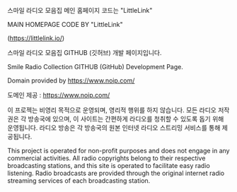 스마일 라디오 모음집 메인 홈페이지 코드는 "LittleLink"

MAIN HOMEPAGE CODE BY "LittleLink"

(https://littlelink.io/)

스마일 라디오 모음집 GITHUB (깃허브) 개발 페이지입니다.

Smile Radio Collection GITHUB (GitHub) Development Page.

Domain provided by https://www.noip.com/

도메인 제공 : https://www.noip.com/

이 프로젝는 비영리 목적으로 운영되며, 영리적 행위를 하지 않습니다.
모든 라디오 저작권은 각 방송국에 있으며, 이 사이트는 간편하게 라디오를 청취할 수 있도록 돕기 위해 운영됩니다.
라디오 방송은 각 방송국의 원본 인터넷 라디오 스트리밍 서비스를 통해 제공됩니다.

This project is operated for non-profit purposes and does not engage in any commercial activities.
All radio copyrights belong to their respective broadcasting stations, and this site is operated to facilitate easy radio listening.
Radio broadcasts are provided through the original internet radio streaming services of each broadcasting station.



